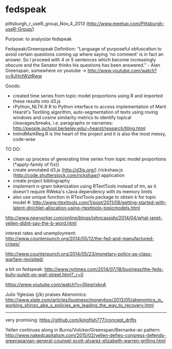 fedspeak
========

pittsburgh_r_useR_group_Nov_4_2013 (http://www.meetup.com/Pittsburgh-useR-Group/)

Purpose: to analysize fedspeak

Fedspeak/Greenspeak Definition: 
	“Language of purposeful obfuscation to avoid certain questions coming up where saying 'no comment' is in 
 	 fact an answer. So I proceed with 4 or 5 sentences which become increasingly obscure and the Senator 
	 thinks his questions has been answered.” 
                  - Alan Greenspan, somewhere on youtube -> http://www.youtube.com/watch?v=9JHctWztRww
                  
Goods: 

 * created time series from topic model proportions using R and imported these results into d3.js
 * rPython_NLTK.R R to Python interface to access implementation of Marti Hearst's Textiling algorithm, auto-segmentation of texts using roving windows and cosine similarity metrics to identify topical cleavages/breaks, i.e. paragraphs or narrames: http://people.ischool.berkeley.edu/~hearst/research/tiling.html
 * tmIndMarkReg.R is the heart of the project and it is also the most messy, code-wise
 

TO DO: 

 * clean up process of generating time series from topic model proportions (*apply-family of f(x))
 * create annotated d3.js (http://d3js.org/) /rickshaw.js (http://code.shutterstock.com/rickshaw/) application
 * create project bibliography
 * implement n-gram tokenization using RTextTools instead of tm, as it doesn't require RWeka's rJava dependency with its memory limits
 * also use unique function in RTextTools package to obtain k for topic model #: http://www.rtexttools.com/1/post/2011/08/getting-started-with-latent-dirichlet-allocation-using-rtexttools-topicmodels.html

http://www.newyorker.com/online/blogs/johncassidy/2014/04/what-janet-yellen-didnt-say-the-b-word.html

interest rates and unemployment:
http://www.counterpunch.org/2014/05/12/the-fed-and-manufactured-crises/

http://www.counterpunch.org/2014/05/23/monetary-policy-as-class-warfare-revisited/

a bit on fedspeak: http://www.nytimes.com/2014/07/18/business/the-feds-bully-pulpit-on-wall-street.html?_r=0

https://www.youtube.com/watch?v=0liegrixknA

Julio Yglesias (j/k) praises Abenomics: http://www.slate.com/articles/business/moneybox/2013/05/abenomics_is_working_shinzo_abe_s_policies_are_leading_the_way_to_recovery.html

-------------------------------
very promising: https://github.com/kingfish777/concept_drifts

Yellen continues along in Burns/Volcker/Greenspan/Bernanke-an pattern:
http://www.nakedcapitalism.com/2015/02/yellen-defies-congress-defends-greenspanian-general-counsel-scott-alvarez-elizabeth-warren-grilling.html

<script data-gittip-username="kingfish777"
        src="//gttp.co/v1.js"></script>
